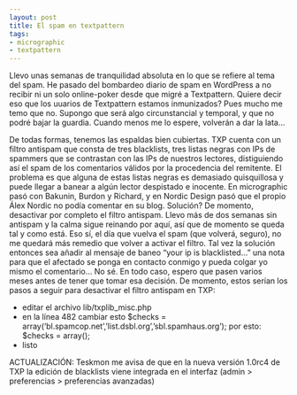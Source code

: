 ```yaml
---
layout: post
title: El spam en textpattern
tags:
- micrographic
- textpattern
---
```

Llevo unas semanas de tranquilidad absoluta en lo que se refiere al tema del spam. He pasado del bombardeo diario de spam en WordPress a no recibir ni un solo online-poker desde que migré a Textpattern. Quiere decir eso que los uuarios de Textpattern estamos inmunizados? Pues mucho me temo que no. Supongo que será algo circunstancial y temporal, y que no podré bajar la guardia. Cuando menos me lo espere, volverán a dar la lata…
<!--more-->
De todas formas, tenemos las espaldas bien cubiertas. TXP cuenta con un filtro antispam que consta de tres blacklists, tres listas negras con IPs de spammers que se contrastan con las IPs de nuestros lectores, distiguiendo así el spam de los comentarios válidos por la procedencia del remitente. El problema es que alguna de estas listas negras es demasiado quisquillosa y puede llegar a banear a algún lector despistado e inocente. En micrographic pasó con Bakunin, Burdon y Richard, y en Nordic Design pasó que el propio Álex Nordic no podía comentar en su blog. Solución? De momento, desactivar por completo el filtro antispam. Llevo más de dos semanas sin antispam y la calma sigue reinando por aquí, así que de momento se queda tal y como está. Eso sí, el día que vuelva el spam (que volverá, seguro), no me quedará más remedio que volver a activar el filtro. Tal vez la solución entonces sea añadir al mensaje de baneo “your ip is blacklisted…” una nota para que el afectado se ponga en contacto conmigo y pueda colgar yo mismo el comentario… No sé. En todo caso, espero que pasen varios meses antes de tener que tomar esa decisión. De momento, estos serían los pasos a seguir para desactivar el filtro antispam en TXP:

* editar el archivo lib/txplib_misc.php
* en la línea 482 cambiar esto 
$checks = array(‘bl.spamcop.net’,’list.dsbl.org’,’sbl.spamhaus.org’);
por esto: $checks = array();
* listo

ACTUALIZACIÓN: Teskmon me avisa de que en la nueva versión 1.0rc4 de TXP la edición de blacklists viene integrada en el interfaz (admin > preferencias > preferencias avanzadas)
